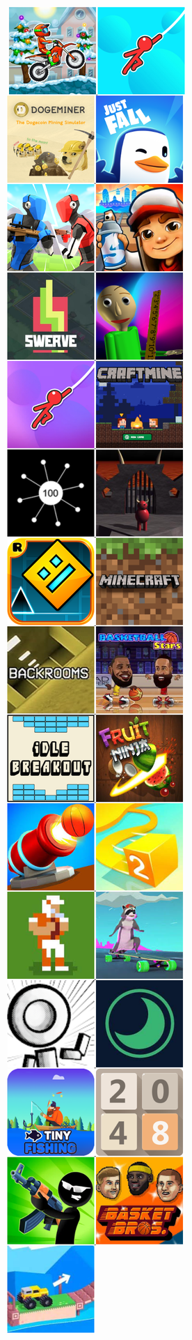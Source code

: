 <img alt="" src="https://readme-typing-svg.herokuapp.com?vCenter=true&lines=Welcome+And+Hello!+I+am+PurePro!;Coder+And+Game+Maker">


<a href="https://purepro4561.github.io/Moto-3XM/">
  <img src="logo2.jpg" alt="Logo" style="width: 200px; height: 200px;" />
</a>
<a href="https://purepro4561.github.io/Stickman-Hook/">
  <img src="logo.png" alt="Logo" style="width: 200px; height: 200px;" />
</a>
<a href="https://purepro4561.github.io/DogeMiner/">
  <img src="logo3.png" alt="Logo" style="width: 200px; height: 200px;" />
</a>
<a href="https://purepro4561.github.io/Just-Fall/">
  <img src="logo4.png" alt="Logo" style="width: 200px; height: 200px;" />
</a>
<a href="https://purepro4561.github.io/1v1-Lol/">
  <img src="logo5.png" alt="Logo" style="width: 200px; height: 200px;" />
</a>
<a href="https://purepro4561.github.io/Subway-Surfers/">
  <img src="logo6.png" alt="Logo" style="width: 200px; height: 200px;" />
</a>
<a href="https://purepro4561.github.io/Swerve/">
  <img src="logo7.png" alt="Logo" style="width: 200px; height: 200px;" />
</a>
<a href="https://purepro4561.github.io/Baldis-Basics/">
  <img src="logo8.png" alt="Logo" style="width: 200px; height: 200px;" />
</a>
<a href="https://purepro4561.github.io/stickman-hook-halloween/">
  <img src="logo9.jpg" alt="Logo" style="width: 200px; height: 200px;" />
</a>
<a href="https://purepro4561.github.io/CraftMine/">
  <img src="logo10.PNG" alt="Logo" style="width: 200px; height: 200px;" />
</a>
<a href="https://purepro4561.github.io/Core-Ball/">
  <img src="logo11.PNG" alt="Logo" style="width: 200px; height: 200px;" />
</a>
<a href="https://purepro4561.github.io/Dante/">
  <img src="logo12.png" alt="Logo" style="width: 200px; height: 200px;" />
</a>
<a href="https://purepro4561.github.io/Geometry-Dash/">
  <img src="logo13.PNG" alt="Logo" style="width: 200px; height: 200px;" />
</a>
<a href="https://purepro4561.github.io/Minecraft/">
  <img src="logo14.png" alt="Logo" style="width: 200px; height: 200px;" />
</a>
<a href="https://purepro4561.github.io/Backrooms/">
  <img src="logo15.jpg" alt="Logo" style="width: 200px; height: 200px;" />
</a>
<a href="https://purepro4561.github.io/Basketball-Stars/">
  <img src="logo16.JPG" alt="Logo" style="width: 200px; height: 200px;" />
</a>
<a href="https://purepro4561.github.io/Idle-Breakout/">
  <img src="logo17.png" alt="Logo" style="width: 200px; height: 200px;" />
</a>
<a href="https://purepro4561.github.io/Fruitninja/">
  <img src="logo18.jpeg" alt="Logo" style="width: 200px; height: 200px;" />
</a>
<a href="https://purepro4561.github.io/Cannon-Basketball/">
  <img src="logo19.JPG" alt="Logo" style="width: 200px; height: 200px;" />
</a>
<a href="https://purepro4561.github.io/Paperio2/">
  <img src="logo20.JPG" alt="Logo" style="width: 200px; height: 200px;" />
</a>
<a href="https://purepro4561.github.io/RetroBowl/">
  <img src="logo21.JPG" alt="Logo" style="width: 200px; height: 200px;" />
</a>
<a href="https://purepro4561.github.io/Tanuki-Sunset/">
  <img src="logo22.JPG" alt="Logo" style="width: 200px; height: 200px;" />
</a>
<a href="https://purepro4561.github.io/OvO/">
  <img src="logo23.png" alt="Logo" style="width: 200px; height: 200px;" />
</a>
<a href="https://math-world.cyclic.app/">
  <img src="logo24.JPG" alt="Logo" style="width: 200px; height: 200px;" />
</a>
<a href="https://purepro4561.github.io/Tiny-Fishing/">
  <img src="logo25.png" alt="Logo" style="width: 200px; height: 200px;" />
</a>
<a href="https://purepro4561.github.io/2048/">
  <img src="logo26.png" alt="Logo" style="width: 200px; height: 200px;" />
</a>
<a href="https://purepro4561.github.io/Stick-Merge/">
  <img src="splash.png" alt="Logo" style="width: 200px; height: 200px;" />
</a>
<a href="https://purepro4561.github.io/Basket-Bros/">
  <img src="logo30.JPG" alt="Logo" style="width: 200px; height: 200px;" />
</a>
<a href="DriveMad">
  <img src="logo31.JPG" alt="Logo" style="width: 200px; height: 200px;" />
</a>
